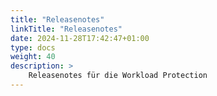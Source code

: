 ```yaml
---
title: "Releasenotes"
linkTitle: "Releasenotes"
date: 2024-11-28T17:42:47+01:00
type: docs
weight: 40
description: >
    Releasenotes für die Workload Protection
---
```


